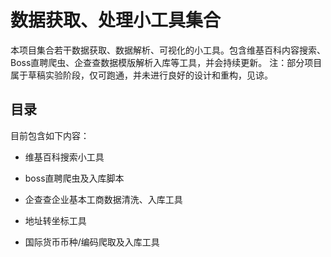 # 数据获取、处理小工具集合

本项目集合若干数据获取、数据解析、可视化的小工具。包含维基百科内容搜索、Boss直聘爬虫、企查查数据模版解析入库等工具，并会持续更新。
注：部分项目属于草稿实验阶段，仅可跑通，并未进行良好的设计和重构，见谅。

## 目录

目前包含如下内容：

- 维基百科搜索小工具

- boss直聘爬虫及入库脚本

- 企查查企业基本工商数据清洗、入库工具

- 地址转坐标工具

- 国际货币币种/编码爬取及入库工具
  
  
